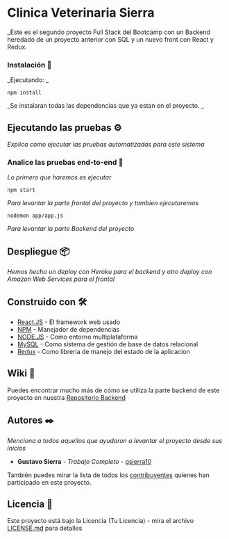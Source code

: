 # Clinica Veterinaria Sierra

_Este es el segundo proyecto Full Stack del Bootcamp con un Backend heredado de un proyecto anterior con SQL y un nuevo front con React y Redux.

### Instalación 🔧

_Ejecutando: _

```
npm install
```

_Se instalaran todas las dependencias que ya estan en el proyecto. _


## Ejecutando las pruebas ⚙️

_Explica como ejecutar las pruebas automatizadas para este sistema_

### Analice las pruebas end-to-end 🔩

_Lo primero que haremos es ejecutar_

```
npm start
```
_Para levantar la parte frontal del proyecto y tambien ejecutaremos_

```
nodemon app/app.js
```
_Para levantar la parte Backend del proyecto_

## Despliegue 📦

_Hemos hecho un deploy con Heroku para el backend y otro deploy con Amazon Web Services para el frontal_

## Construido con 🛠️

* [React.JS](https://es.reactjs.org/) - El framework web usado
* [NPM](https://www.npmjs.com/) - Manejador de dependencias
* [NODE.JS](https://nodejs.org/es/) - Como entorno multiplataforma
* [MySQL](https://www.mysql.com/) - Como sistema de gestión de base de datos relacional
* [Redux](https://es.redux.js.org/) - Como libreria de manejo del estado de la aplicacion

## Wiki 📖

Puedes encontrar mucho más de cómo se utiliza la parte backend de este proyecto en nuestra [Repositorio Backend](https://github.com/gsierra10/ReactVetBackend)

## Autores ✒️

_Menciona a todos aquellos que ayudaron a levantar el proyecto desde sus inicios_

* **Gustavo Sierra** - *Trabajo Completo* - [gsierra10](https://github.com/gsierra10)

También puedes mirar la lista de todos los [contribuyentes](https://github.com/your/project/contributors) quíenes han participado en este proyecto. 

## Licencia 📄

Este proyecto está bajo la Licencia (Tu Licencia) - mira el archivo [LICENSE.md](LICENSE.md) para detalles
